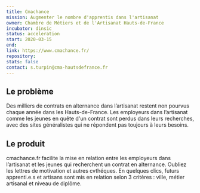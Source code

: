 ```yaml
---
title: Cmachance 
mission: Augmenter le nombre d'apprentis dans l'artisanat 
owner: Chambre de Métiers et de l'Artisanat Hauts-de-France
incubator: dinsic
status: acceleration
start: 2020-03-15
end:
link: https://www.cmachance.fr/
repository: 
stats: false
contact: s.turpin@cma-hautsdefrance.fr
---
```


## Le problème
Des milliers de contrats en alternance dans l’artisanat restent non pourvus chaque année dans les Hauts-de-France. Les employeurs dans l’artisanat comme les jeunes en quête d'un contrat sont perdus dans leurs recherches, avec des sites généralistes qui ne répondent pas toujours à leurs besoins.

## Le produit  
cmachance.fr facilite la mise en relation entre les employeurs dans l’artisanat et les jeunes qui recherchent un contrat en alternance. Oubliez les lettres de motivation et autres cvthéques. En quelques clics, futurs apprenti.e.s et artisans sont mis en relation selon 3 critères : ville, métier artisanal et niveau de diplôme. 
